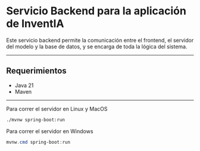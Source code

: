 # Servicio Backend para la aplicación de InventIA

Este servicio backend permite la comunicación entre el frontend, el servidor del modelo y la base de datos, y se encarga de toda la lógica del sistema.

---

## Requerimientos

- Java 21
- Maven

---

Para correr el servidor en Linux y MacOS

```bash
./mvnw spring-boot:run
```

Para correr el servidor en Windows

```powershell
mvnw.cmd spring-boot:run
```
